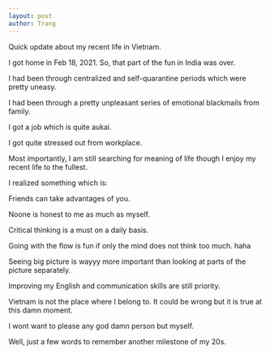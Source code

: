 ```yaml
---
layout: post
author: Trang
---
```


Quick update about my recent life in Vietnam.

I got home in Feb 18, 2021. So, that part of the fun in India was over.

I had been through centralized and self-quarantine periods which were pretty uneasy.

I had been through a pretty unpleasant series of emotional blackmails from family.

I got a job which is quite aukai.

I got quite stressed out from workplace.

Most importantly, I am still searching for meaning of life though I enjoy my recent life to the fullest.

I realized something which is:

Friends can take advantages of you.

Noone is honest to me as much as myself.

Critical thinking is a must on a daily basis.

Going with the flow is fun if only the mind does not think too much. haha

Seeing big picture is wayyy more important than looking at parts of the picture separately.

Improving my English and communication skills are still priority.

Vietnam is not the place where I belong to. It could be wrong but it is true at this damn moment.

I wont want to please any god damn person but myself.

Well, just a few words to remember another milestone of my 20s.

